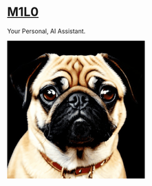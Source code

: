 # [**M1L0**](https://reginaldcg.github.io/love/)
Your Personal, AI Assistant.

![M1L0](https://github.com/reginaldcg/love/blob/main/assets/img/M1L0_1-3.gif?raw=true)

